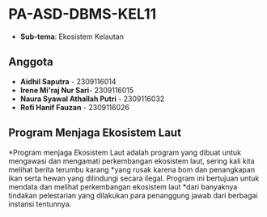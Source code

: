 # PA-ASD-DBMS-KEL11
* **Sub-tema**: Ekosistem Kelautan
## Anggota
* **Aidhil Saputra** - 2309116014
* **Irene Mi'raj Nur Sari**- 2309116015
* **Naura Syawal Athallah Putri** - 2309116032
* **Rofi Hanif Fauzan** - 2309116026

## Program Menjaga Ekosistem Laut
*Program menjaga Ekosistem Laut adalah program yang dibuat untuk mengawasi dan mengamati perkembangan ekosistem laut, sering kali kita melihat berita terumbu karang *yang rusak karena bom dan penangkapan ikan serta hewan yang dilindungi secara ilegal. Program ini bertujuan untuk mendata dan melihat perkembangan ekosistem laut *dari banyaknya tindakan pelestarian yang dilakukan para penanggung jawab dari berbagai instansi tentunnya. 

